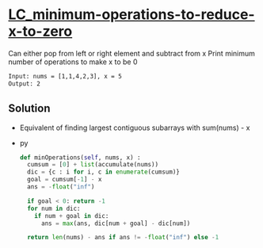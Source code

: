 # [LC_minimum-operations-to-reduce-x-to-zero](https://leetcode.com/problems/minimum-operations-to-reduce-x-to-zero)

Can either pop from left or right element and subtract from x
Print minimum number of operations to make x to be 0

```txt
Input: nums = [1,1,4,2,3], x = 5
Output: 2
```

## Solution

* Equivalent of finding largest contiguous subarrays with sum(nums) - x

* py

  ```py
  def minOperations(self, nums, x) :
    cumsum = [0] + list(accumulate(nums))
    dic = {c : i for i, c in enumerate(cumsum)}
    goal = cumsum[-1] - x
    ans = -float("inf")

    if goal < 0: return -1
    for num in dic:
      if num + goal in dic:
        ans = max(ans, dic[num + goal] - dic[num])

    return len(nums) - ans if ans != -float("inf") else -1
  ```
